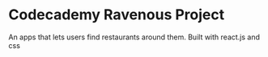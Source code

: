 # Codecademy Ravenous Project
 An apps that lets users find restaurants around them. Built with react.js and css
